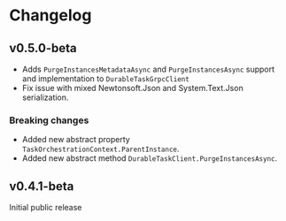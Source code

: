 ﻿# Changelog

## v0.5.0-beta

- Adds `PurgeInstancesMetadataAsync` and `PurgeInstancesAsync` support and implementation to `DurableTaskGrpcClient`
- Fix issue with mixed Newtonsoft.Json and System.Text.Json serialization.

### Breaking changes

- Added new abstract property `TaskOrchestrationContext.ParentInstance`.
- Added new abstract method `DurableTaskClient.PurgeInstancesAsync`.

## v0.4.1-beta

Initial public release
